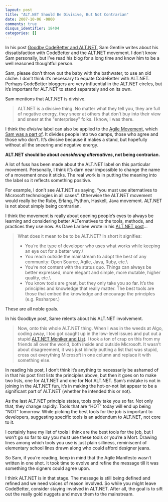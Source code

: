 ```yaml
---
layout: post
title: "ALT.NET Should Be Divisive, But Not Contrarian"
date: 2007-10-06 -0800
comments: true
disqus_identifier: 18404
categories: []
---
```

In his post [Goodby CodeBetter and
ALT.NET](http://samgentile.com/blogs/samgentile/archive/2007/10/06/goodbye-codebetter-and-alt-net.aspx "Same Gentile on CodeBetter and ALT.NET"),
Sam Gentile writes about his dissatisfaction with CodeBetter and the
ALT.NET movement. I don’t know Sam personally, but I’ve read his blog
for a long time and know him to be a well reasoned thoughtful person.

Sam, please don’t throw out the baby with the bathwater, to use an old
cliche. I don’t think it’s necessary to equate CodeBetter with ALT.NET.
Perhaps CodeBetter bloggers are very influential in the ALT.NET circles,
but it’s important for ALT.NET to stand separately and on its own.

Sam mentions that ALT.NET is divisive.

> ALT.NET is a divisive thing. No matter what they tell you, they are
> full of negative energy, they sneer at others that don’t buy into
> their view and sneer at the "enterprisey" folks. I know, I was there.

I think the *divisive* label can also be applied to the [Agile
Movement](http://agilemanifesto.org/ "Agile Manifesto"), which [Sam was
a part
of](http://channel9.msdn.com/ShowPost.aspx?PostID=126731 "Sam Gentile and Ward Cunningham").
It divides people into two camps, those who agree and those who don’t.
It’s divisive because it makes a stand, but hopefully without all the
sneering and negative energy.

**ALT.NET should be about *considering alternatives*, not being
contrarian.**

A lot of fuss has been made about the ALT.NET label on this particular
movement. Personally, I think it’s darn near impossible to change the
name of a movement once it sticks. The real work is in putting the
meaning into the label so it reflects something positive.

For example, I don’t see ALT.NET as saying, “you must use alternatives
to Microsoft technologies in all cases”. Otherwise the ALT.NET movement
would really be the Ruby, Erlang, Python, Haskell, Java movement.
ALT.NET is not about simply being contrarian.

I think the movement is really about opening people’s eyes to always be
learning and considering better ALTernatives to the tools, methods, and
practices they use now. As Dave Laribee wrote in his [ALT.NET
post](http://laribee.com/blog/2007/04/10/altnet/ "ALT.NET")...

> What does it mean to be to be ALT.NET? In short it signifies:
>
> -   You’re the type of developer who uses what works while keeping an
>     eye out for a better way.\
> -   You reach outside the mainstream to adopt the best of any
>     community: Open Source, Agile, Java, Ruby, etc.\
> -   You’re not content with the status quo. Things can always be
>     better expressed, more elegant and simple, more mutable, higher
>     quality, etc.\
> -   You know tools are great, but they only take you so far. It’s the
>     principles and knowledge that really matter. The best tools are
>     those that embed the knowledge and encourage the principles (e.g.
>     Resharper.)

These are all noble goals.

In his Goodbye post, Same relents about his ALT.NET involvement.

> Now, onto this whole ALT.NET thing. When I was in the weeds at Algo,
> coding away, I too got caught up in the low-level issues and put out a
> stupid [ALT.NET Moniker and
> List](http://codebetter.com/blogs/sam.gentile/archive/2007/06/05/the-alt-net-moniker-and-list.aspx "ALT.NET Moniker and List").
> I took a ton of crap on this from my friends all over the world, both
> inside and outside Microsoft. It wasn’t about disagreement, it was
> just blindly putting a list that was stupid, cross out everything
> Microsoft in one column and replace it with something else.

In reading his post, I don’t think it’s anything to necessarily be
ashamed of in that his post first lists the principles above, but then
it goes on to make two lists, one for ALT.NET and one for Not ALT.NET.
Sam’s mistake is not in joining in the ALT.NET fun, it’s in making the
hot-or-not list appear to be a significant part of ALT.NET (whether he
intended this or not).

As the last ALT.NET principle states, tools only take you so far. Not
only that, they change rapidly. Tools that are “HOT” today will end up
being “NOT” tomorrow. While picking the best tools for the job is
important to developers, suggesting specific tools is an addendum to
ALT.NET, not core to it.

I certainly have my list of tools I think are the best tools for the
job, but I won’t go so far to say you must use these tools or you’re a
Mort. Drawing lines among which tools you use is just plain silliness,
reminiscent of elementary school lines drawn along who could afford
designer jeans.

So Sam, if you’re reading, keep in mind that the Agile Manifesto wasn’t
written in one shot. It took time to evolve and refine the message till
it was something the signers could agree upon.

I think ALT.NET is in that stage. The message is still being defined and
refined and we need voices of reason involved. So while you might leave
CodeBetter, consider staying involved in ALT.NET. After all, the goal is
to sift out the really gold nuggets and move them to the mainstream.

